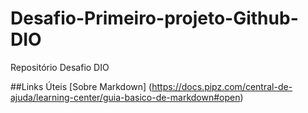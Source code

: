 # Desafio-Primeiro-projeto-Github-DIO
Repositório Desafio DIO

##Links Úteis
[Sobre Markdown] (https://docs.pipz.com/central-de-ajuda/learning-center/guia-basico-de-markdown#open)
